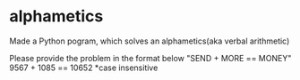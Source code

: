 # alphametics
Made a Python pogram, which solves an alphametics(aka verbal arithmetic)

Please provide the problem in the format below
"SEND + MORE == MONEY"
9567 + 1085 == 10652
*case insensitive
